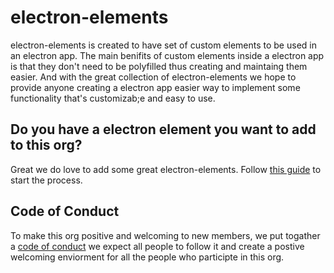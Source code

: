 # electron-elements

electron-elements is created to have set of custom elements to be used in
an electron app. The main benifits of custom elements inside a electron app
is that they don't need to be polyfilled thus creating and maintaing them easier.
And with the great collection of electron-elements we hope to provide anyone
creating a electron app easier way to implement some functionality
that's customizab;e and easy to use.

## Do you have a electron element you want to add to this org?

Great we do love to add some great electron-elements.
Follow [this guide](guides/moving-repo-into-org.md) to start the process.

## Code of Conduct

To make this org positive and welcoming to new members,
we put togather a [code of conduct](code_of_conduct.md) we expect all people to follow
it and create a postive welcoming enviorment for all the people who participte in this org.

